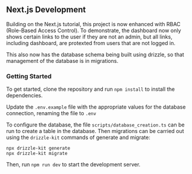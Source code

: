 ## Next.js Development

Building on the Next.js tutorial, this project is now enhanced with RBAC (Role-Based Access Control). To demonstrate, the dashboard now only shows certain links to the user if they are not an admin, but all links, including dashboard, are protexted from users that are not logged in.

This also now has the database schema being built using drizzle, so that management of the database is in migrations.

### Getting Started

To get started, clone the repository and run `npm install` to install the dependencies. 

Update the `.env.example` file with the appropriate values for the database connection, renaming the file to `.env`

To configure the database, the file `scripts/database_creation.ts` can be run to create a table in the database. Then migrations can be carried out using the `drizzle-kit` commands of generate and migrate:

```aiignore
npx drizzle-kit generate
npx drizzle-kit migrate
```

Then, run `npm run dev` to start the development server.

